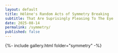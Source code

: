 ```yaml
---
layout: default
title: Hélène's Random Acts of Symmetry Breaking
subtitle: That Are Suprisingly Pleasing To The Eye
date: 2025-08-14
permalink: /symmetry/
published: false
---
```


{%- include gallery.html folder="symmetry" -%}